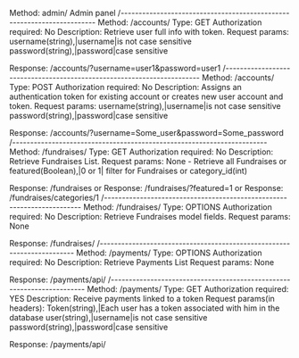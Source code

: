 Method: admin/
Admin panel
/-----------------------------------------------------------------------
Method: /accounts/
Type: GET
Authorization required: No
Description: Retrieve user full info with token.
Request params:
username(string),|username|is not case sensitive
password(string),|password|case sensitive

Response: /accounts/?username=user1&password=user1
/-----------------------------------------------------------------------
Method: /accounts/
Type: POST
Authorization required: No
Description: Assigns an authentication token for existing account or creates new user account and token.
Request params:
username(string),|username|is not case sensitive
password(string),|password|case sensitive

Response: /accounts/?username=Some_user&password=Some_password
/-----------------------------------------------------------------------
Method: /fundraises/
Type: GET
Authorization required: No
Description: Retrieve Fundraises List.
Request params:
None - Retrieve all Fundraises
or
featured(Boolean),|0 or 1| filter for Fundraises
or
category_id(int)

Response: /fundraises
or
Response: /fundraises/?featured=1
or
Response: /fundraises/categories/1
/-----------------------------------------------------------------------
Method: /fundraises/
Type: OPTIONS
Authorization required: No
Description: Retrieve Fundraises model fields.
Request params:
None

Response: /fundraises/
/-----------------------------------------------------------------------
Method: /payments/
Type: OPTIONS
Authorization required: No
Description: Retrieve Payments List
Request params:
None

Response: /payments/api/
/-----------------------------------------------------------------------
Method: /payments/
Type: GET
Authorization required: YES
Description: Receive payments linked to a token 
Request params(in headers):
Token(string),|Each user has a token associated with him in the database
user(string),|username|is not case sensitive
password(string),|password|case sensitive

Response: /payments/api/